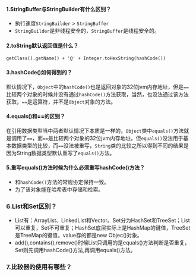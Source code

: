 ####  1.StringBuffer与StringBuilder有什么区别？
- 执行速度```StringBuilder``` > ```StringBuffer```  
- ```StringBuilder```是非线程安全的，```StringBuffer```是线程安全的。

#### 2.toString默认返回值是什么？
```
getClass().getName() + '@' + Integer.toHexString(hashCode())
```

#### 3.hashCode()如何得到的？ 
默认情况下，```Object```中的```hashCode()```也是返回对象的32位jvm内存地址，但是```==```比较两个对象的时候并没有通过```hashCode()```方法获取，当然，也没法通过该方法获取，```==```是运算符，并不是```Object```对象的方法。

#### 4.equals()和==的区别？ 
在引用数据类型当中两者默认情况下本质是一样的，```Object```类中```equals()```方法就是调用了```==```，而```==```是比较两个对象的32位jvm内存地址。但```equals()```没法用于基本数据类型的比较，而```==```没法被重写，```String```类的比较之所以得到不同的结果是因为String数据类型默认重写了```equals()```方法。

#### 5.重写equals()方法时候为什么必须重写hashCode()方法？
- 和```hashCode()```方法的常规协定保持一致。
- 为了该对象能在哈希表中存储和检索。

### 6.List和Set区别？
- List有：ArrayList、LinkedList和Vector。Set分为HashSet和TreeSet；List可以重复，Set不可重复；HashSet底层实际上是HashMap的键值，TreeSet是TreeMap的键值，value存的都是new Objec()对象。
- add(),contains(),remove()时候List只调用的是equals()方法判断是否重复，Set则先调用hashCode()方法,再调用equals()方法。

### 7.比较器的使用有哪些？
